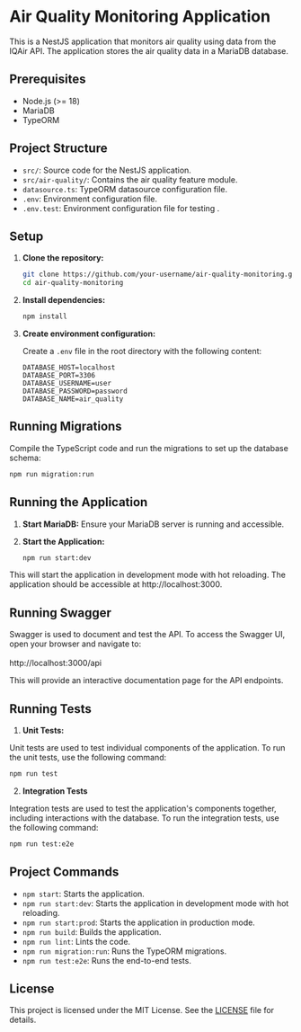 
# Air Quality Monitoring Application

This is a NestJS application that monitors air quality using data from the IQAir API. The application stores the air quality data in a MariaDB database.

## Prerequisites

- Node.js (>= 18)
- MariaDB
- TypeORM

## Project Structure

- `src/`: Source code for the NestJS application.
- `src/air-quality/`: Contains the air quality feature module.
- `datasource.ts`: TypeORM datasource configuration file.
- `.env`: Environment configuration file.
- `.env.test`: Environment configuration file for testing .

## Setup

1. **Clone the repository:**

   ```bash
   git clone https://github.com/your-username/air-quality-monitoring.git
   cd air-quality-monitoring
   ```

2. **Install dependencies:**

   ```bash
   npm install
   ```

3. **Create environment configuration:**

   Create a `.env` file in the root directory with the following content:

   ```env
   DATABASE_HOST=localhost
   DATABASE_PORT=3306
   DATABASE_USERNAME=user
   DATABASE_PASSWORD=password
   DATABASE_NAME=air_quality
   ```

## Running Migrations

Compile the TypeScript code and run the migrations to set up the database schema:

```bash
npm run migration:run
```

## Running the Application

1. **Start MariaDB:** Ensure your MariaDB server is running and accessible.

2. **Start the Application:**

   ```bash
   npm run start:dev
   ```

This will start the application in development mode with hot reloading. The application should be accessible at http://localhost:3000.

## Running Swagger

Swagger is used to document and test the API. To access the Swagger UI, open your browser and navigate to:
<br />
<br />
http://localhost:3000/api

This will provide an interactive documentation page for the API endpoints.


## Running Tests

1. **Unit Tests:**

Unit tests are used to test individual components of the application. To run the unit tests, use the following command:
```bash
npm run test
```

2. **Integration Tests**

Integration tests are used to test the application's components together, including interactions with the database. To run the integration tests, use the following command:

```bash
npm run test:e2e
```

## Project Commands

- `npm start`: Starts the application.
- `npm run start:dev`: Starts the application in development mode with hot reloading.
- `npm run start:prod`: Starts the application in production mode.
- `npm run build`: Builds the application.
- `npm run lint`: Lints the code.
- `npm run migration:run`: Runs the TypeORM migrations.
- `npm run test:e2e`: Runs the end-to-end tests.

## License

This project is licensed under the MIT License. See the [LICENSE](LICENSE) file for details.
